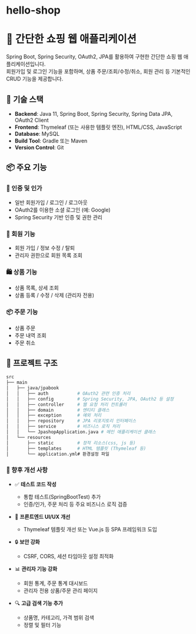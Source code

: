# hello-shop

# 🛒 간단한 쇼핑 웹 애플리케이션

Spring Boot, Spring Security, OAuth2, JPA를 활용하여 구현한 간단한 쇼핑 웹 애플리케이션입니다.  
회원가입 및 로그인 기능을 포함하며, 상품 주문/조회/수정/취소, 회원 관리 등 기본적인 CRUD 기능을 제공합니다.

## 🔧 기술 스택

- **Backend**: Java 11, Spring Boot, Spring Security, Spring Data JPA, OAuth2 Client
- **Frontend**: Thymeleaf (또는 사용한 템플릿 엔진), HTML/CSS, JavaScript
- **Database**: MySQL
- **Build Tool**: Gradle 또는 Maven
- **Version Control**: Git

## 📦 주요 기능

### 🔐 인증 및 인가
- 일반 회원가입 / 로그인 / 로그아웃
- OAuth2를 이용한 소셜 로그인 (예: Google)
- Spring Security 기반 인증 및 권한 관리

### 👤 회원 기능
- 회원 가입 / 정보 수정 / 탈퇴
- 관리자 권한으로 회원 목록 조회

### 🛍️ 상품 기능
- 상품 목록, 상세 조회
- 상품 등록 / 수정 / 삭제 (관리자 전용)

### 📦 주문 기능
- 상품 주문
- 주문 내역 조회
- 주문 취소

## 📁 프로젝트 구조

```bash
src
├── main
│   ├── java/jpabook
│   │   ├── auth           # OAuth2 관련 인증 처리
│   │   ├── config         # Spring Security, JPA, OAuth2 등 설정
│   │   ├── controller     # 웹 요청 처리 컨트롤러
│   │   ├── domain         # 엔티티 클래스
│   │   ├── exception      # 예외 처리
│   │   ├── repository     # JPA 리포지토리 인터페이스
│   │   ├── service        # 비즈니스 로직 처리
│   │   └── JpashopApplication.java # 메인 애플리케이션 클래스
│   └── resources
│       ├── static         # 정적 리소스(css, js 등)
│       ├── templates      # HTML 템플릿 (Thymeleaf 등)
│       └── application.yml# 환경설정 파일
```

### 📝 향후 개선 사항

- ✅ **테스트 코드 작성**
  - 통합 테스트(SpringBootTest) 추가
  - 인증/인가, 주문 처리 등 주요 비즈니스 로직 검증

- 🎨 **프론트엔드 UI/UX 개선**
  - Thymeleaf 템플릿 개선 또는 Vue.js 등 SPA 프레임워크 도입

- 🔒 **보안 강화**
  - CSRF, CORS, 세션 타임아웃 설정 최적화

- 📊 **관리자 기능 강화**
  - 회원 통계, 주문 통계 대시보드
  - 관리자 전용 상품/주문 관리 페이지

- 🔍 **고급 검색 기능 추가**
  - 상품명, 카테고리, 가격 범위 검색
  - 정렬 및 필터 기능


